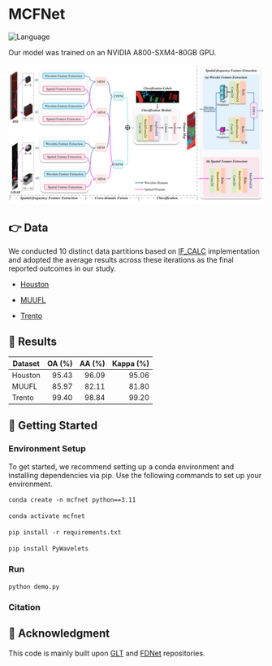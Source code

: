 

# MCFNet

![Language](https://img.shields.io/badge/language-python-brightgreen) 

Our model was trained on an NVIDIA A800-SXM4-80GB GPU.

<div align="center">
    <img src="MCFNet.png" alt="framework" width="800"/>
</div>

## 👉 Data

We conducted 10 distinct data partitions based on [IF_CALC](https://github.com/Ding-Kexin/IF_CALC/blob/main/Model/index_2_data.py) implementation and adopted the average results across these iterations as the final reported outcomes in our study.

* [Houston](https://hyperspectral.ee.uh.edu/)

* [MUUFL](https://github.com/GatorSense/MUUFLGulfport/)

* [Trento](https://github.com/danfenghong/IEEE_GRSL_EndNet/blob/master/README.md)

## 🌈 Results

| Dataset  | OA (%) | AA (%) | Kappa (%) |
|----------|--------:|--------:|----------:|
| Houston |  95.43 |  96.09 |    95.06  |
| MUUFL   |  85.97 |  82.11 |    81.80  |
| Trento  |  99.40 |  98.84 |    99.20  |

## 🌿 Getting Started

### Environment Setup

To get started, we recommend setting up a conda environment and installing dependencies via pip. Use the following commands to set up your environment.
    
    conda create -n mcfnet python==3.11
    
    conda activate mcfnet
    
    pip install -r requirements.txt
    
    pip install PyWavelets


### Run
    python demo.py

### Citation


## 🌸 Acknowledgment

This code is mainly built upon [GLT](https://github.com/Ding-Kexin/IEEE_TGRS_GLT-Net) and [FDNet](https://github.com/RSIP-NJUPT/FDNet.git) repositories.



